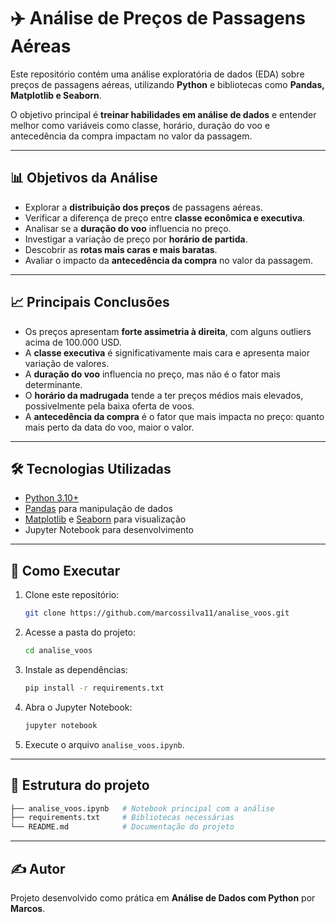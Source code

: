 # ✈️ Análise de Preços de Passagens Aéreas

Este repositório contém uma análise exploratória de dados (EDA) sobre preços de passagens aéreas, utilizando **Python** e bibliotecas como **Pandas, Matplotlib e Seaborn**.  

O objetivo principal é **treinar habilidades em análise de dados** e entender melhor como variáveis como classe, horário, duração do voo e antecedência da compra impactam no valor da passagem.

---

## 📊 Objetivos da Análise

- Explorar a **distribuição dos preços** de passagens aéreas.  
- Verificar a diferença de preço entre **classe econômica e executiva**.  
- Analisar se a **duração do voo** influencia no preço.  
- Investigar a variação de preço por **horário de partida**.  
- Descobrir as **rotas mais caras e mais baratas**.  
- Avaliar o impacto da **antecedência da compra** no valor da passagem.  

---

## 📈 Principais Conclusões

- Os preços apresentam **forte assimetria à direita**, com alguns outliers acima de 100.000 USD.  
- A **classe executiva** é significativamente mais cara e apresenta maior variação de valores.  
- A **duração do voo** influencia no preço, mas não é o fator mais determinante.  
- O **horário da madrugada** tende a ter preços médios mais elevados, possivelmente pela baixa oferta de voos.  
- A **antecedência da compra** é o fator que mais impacta no preço: quanto mais perto da data do voo, maior o valor.  

---

## 🛠️ Tecnologias Utilizadas

- [Python 3.10+](https://www.python.org/)  
- [Pandas](https://pandas.pydata.org/) para manipulação de dados  
- [Matplotlib](https://matplotlib.org/) e [Seaborn](https://seaborn.pydata.org/) para visualização
- Jupyter Notebook para desenvolvimento

---

## 🚀 Como Executar

1. Clone este repositório:
   ```bash
   git clone https://github.com/marcossilva11/analise_voos.git
   ```
2. Acesse a pasta do projeto:
   ```bash
   cd analise_voos
   ```
3. Instale as dependências:
   ```bash
   pip install -r requirements.txt
   ```
4. Abra o Jupyter Notebook:
   ```bash
   jupyter notebook
   ```
5. Execute o arquivo `analise_voos.ipynb`.

---

## 📂 Estrutura do projeto
```bash
├── analise_voos.ipynb   # Notebook principal com a análise
├── requirements.txt     # Bibliotecas necessárias
└── README.md            # Documentação do projeto
```

---

## ✍️ Autor

Projeto desenvolvido como prática em **Análise de Dados com Python** por **Marcos**.
